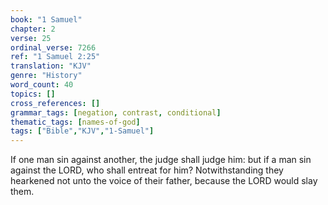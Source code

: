 ```yaml
---
book: "1 Samuel"
chapter: 2
verse: 25
ordinal_verse: 7266
ref: "1 Samuel 2:25"
translation: "KJV"
genre: "History"
word_count: 40
topics: []
cross_references: []
grammar_tags: [negation, contrast, conditional]
thematic_tags: [names-of-god]
tags: ["Bible","KJV","1-Samuel"]
---
```

If one man sin against another, the judge shall judge him: but if a man sin against the LORD, who shall entreat for him? Notwithstanding they hearkened not unto the voice of their father, because the LORD would slay them.
